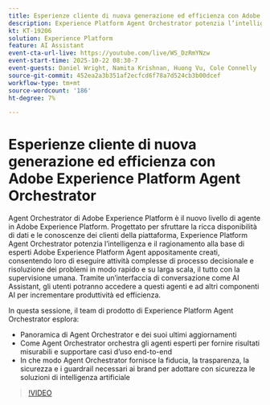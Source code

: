 ```yaml
---
title: Esperienze cliente di nuova generazione ed efficienza con Adobe Experience Platform Agent Orchestrator
description: Experience Platform Agent Orchestrator potenzia l’intelligenza e il ragionamento alla base degli esperti Adobe Experience Platform Agent appositamente creati, consentendo loro di eseguire attività di processo decisionale complesse e di risoluzione dei problemi in modo rapido e su larga scala.
kt: KT-19206
solution: Experience Platform
feature: AI Assistant
event-cta-url-live: https://youtube.com/live/WS_DzRmYNzw
event-start-time: 2025-10-22 08:30-7
event-guests: Daniel Wright, Namita Krishnan, Huong Vu, Cole Connelly
source-git-commit: 452ea2a3b351af2ecfcd6f78a7d524cb3b00dcef
workflow-type: tm+mt
source-wordcount: '186'
ht-degree: 7%

---
```


# Esperienze cliente di nuova generazione ed efficienza con Adobe Experience Platform Agent Orchestrator

Agent Orchestrator di Adobe Experience Platform è il nuovo livello di agente in Adobe Experience Platform. Progettato per sfruttare la ricca disponibilità di dati e le conoscenze dei clienti della piattaforma, Experience Platform Agent Orchestrator potenzia l’intelligenza e il ragionamento alla base di esperti Adobe Experience Platform Agent appositamente creati, consentendo loro di eseguire attività complesse di processo decisionale e risoluzione dei problemi in modo rapido e su larga scala, il tutto con la supervisione umana. Tramite un’interfaccia di conversazione come AI Assistant, gli utenti potranno accedere a questi agenti e ad altri componenti AI per incrementare produttività ed efficienza.

In questa sessione, il team di prodotto di Experience Platform Agent Orchestrator esplora:

* Panoramica di Agent Orchestrator e dei suoi ultimi aggiornamenti
* Come Agent Orchestrator orchestra gli agenti esperti per fornire risultati misurabili e supportare casi d’uso end-to-end
* In che modo Agent Orchestrator fornisce la fiducia, la trasparenza, la sicurezza e i guardrail necessari ai brand per adottare con sicurezza le soluzioni di intelligenza artificiale

>[!VIDEO](https://video.tv.adobe.com/v/3476153/?learn=on&enablevpops)
